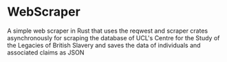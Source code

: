 # WebScraper
A simple web scraper in Rust that uses the reqwest and scraper crates asynchronously for scraping the database of UCL's Centre for the Study of the Legacies of British Slavery and saves the data of individuals and associated claims as JSON
